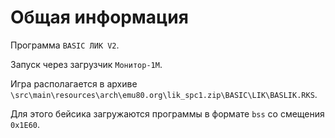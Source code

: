 # Общая информация

Программа `BASIC ЛИК V2`.

Запуск через загрузчик `Монитор-1М`.

Игра располагается в архиве `\src\main\resources\arch\emu80.org\lik_spc1.zip\BASIC\LIK\BASLIK.RKS`.

Для этого бейсика загружаются программы в формате `bss` со смещения `0x1E60`.